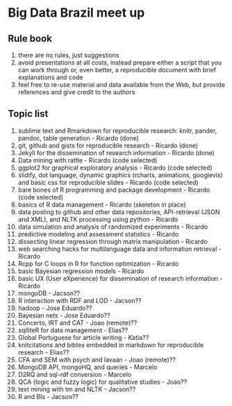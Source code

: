 # Big Data Brazil meet up


## Rule book

1. there are no rules, just suggestions
1. avoid presentations at all costs, instead prepare either a script that you can work through or, even better, a reproducible document with brief explanations and code
1. feel free to re-use material and data available from the Web, but provide references and give credit to the authors


## Topic list

1. sublime text and Rmarkdown for reproducible research: knitr, pander, pandoc, table generation - Ricardo (done)
1. git, github and gists for reproducible research - Ricardo (done)
1. Jekyll for the dissemination of research information - Ricardo (done)
1. Data mining with rattle - Ricardo (code selected)
1. ggplot2 for graphical exploratory analysis - Ricardo (code selected)
1. slidify, dot language, dynamic graphics (rcharts, animations, googlevis) and basic css for reproducible slides - Ricardo (code selected)
1. bare bones of R programming and package development - Ricardo (code selected)
1. basics of R data management - Ricardo (skeleton in place)
1. data posting to github and other data repositories, API-retrieval (JSON and XML), and NLTK processing using python - Ricardo
1. data simulation and analysis of randomized experiments - Ricardo
1. predictive modeling and assessment statistics - Ricardo
1. dissecting linear regression through matrix manipulation - Ricardo
1. web searching hacks for multilanguage data and information retrieval - Ricardo
1. Rcpp for C loops in R for function optimization - Ricardo
1. basic Bayesian regression models - Ricardo
1. basic UX (User eXperience) for dissemination of research information - Ricardo
1. mongoDB - Jacson??
1. R interaction with RDF and LOD - Jacson??
1. hadoop - Jose Eduardo??
1. Bayesian nets - Jose Eduardo??
1. Concerto, IRT and CAT - Joao (remote)??
1. sqlliteR for data management - Elias??
1. Global Portuguese for article writing - Katia??
1. knitcitations and bibtex embedded in markdown for reproducible research - Elias??
1. CFA and SEM with psych and lavaan - Joao (remote)??
1. MongoDB API, mongoHQ, and queries - Marcelo
1. D2RQ and sql-rdf conversion - Marcelo
1. QCA (logic and fuzzy logic) for qualitative studies - Joao??
1. text mining with tm and NLTK - Jacson??
1. R and BIs - Jacson??